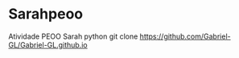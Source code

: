 # Sarahpeoo
Atividade PEOO Sarah python
 git clone https://github.com/Gabriel-GL/Gabriel-GL.github.io
